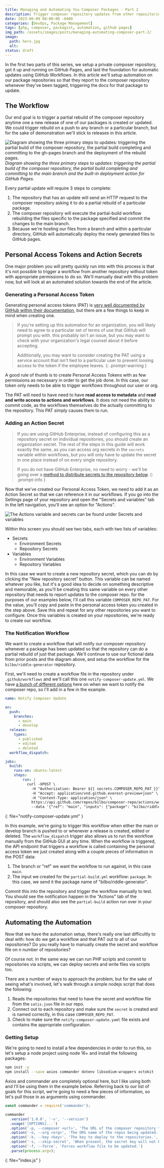 ```yaml
---
title: Managing and Automating You Composer Packages - Part 2
description: Trigger composer repository updates from other repositories and deploying repository secrets.
date: 2023-06-09 08:00:00 -0400
categories: [DevOps, Package Management]
tags: [php, composer, packagist, automation, github pages]
img_path: /assets/images/posts/managing-automating-composer-part-2/
image:
  path: hero.jpg
  alt:
status: draft
---
```


In the first two parts of this series, we setup a private composer repository, got it up and running on GitHub Pages, and laid the foundation for automatic updates using GitHub Workflows. In this article we'll setup automation on our package repositories so that they report to the composer repository whenever they've been tagged, triggering the docs for that package to update.

## The Workflow

Our end goal is to trigger a partial rebuild of the composer repository anytime one a new release of one of our packages is created or updated. We could trigger rebuild on a push to any branch or a particular branch, but for the sake of demonstration we'll stick to releases in this article.

![Diagram showing the three primary steps to updates: triggering the partial build of the composer repository, the partial build completing and committing to the gh-pages branch and the deployment of the rebuild pages.](workflow-diagram.jpg)
_Diagram showing the three primary steps to updates: triggering the partial build of the composer repository, the partial build completing and committing to the main branch and the built-in deployment action for GitHub Pages._

Every partial update will require 3 steps to complete:

1. The repository that has an update will send an HTTP request to the composer repository asking it to do a partial rebuild of a particular package.
2. The composer repository will execute the partial-build workflow rebuilding the files specific to the package specified and commit the changes to the main branch.
3. Because we're hosting our files from a branch and within a particular directory, GitHub will automatically deploy the newly generated files to GitHub pages.

## Personal Access Tokens and Action Secrets

One major problem you will pretty quickly run into with this process is that it's not possible to trigger a workflow from another repository without token with appropriate permissions to do so. We'll manually deal with this problem now, but will look at an automated solution towards the end of the article.

### Generating a Personal Access Token

Generating personal access tokens (PAT) is [very well documented by GitHub within their documentation](https://docs.github.com/en/enterprise-server@3.4/authentication/keeping-your-account-and-data-secure/managing-your-personal-access-tokens), but there are a few things to keep in mind when creating one.

> If you're setting up this automation for an organization, you will likely need to agree to a particular set of terms of use that GitHub will prompt you with. this probably isn't an issue, but you may want to check with your organization's legal counsel about it before accepting.
>
> Additionally, you may want to consider creating the PAT using a service account that isn't tied to a particular user to prevent loosing access to the token if the employee leaves.
{: .prompt-warning }

A good rule of thumb is to create Personal Access Tokens with as few permissions as necessary in order to get the job done. In this case, our token only needs to be able to trigger workflows throughout our user or org.

The PAT will need to have need to have **read access to metadata** and **read and write access to actions and workflows**. It does not need the ability to commit code, as the workflows themselves do the actually committing to the repository. This PAT simply causes them to run.

### Adding an Action Secret

> If you are using GitHub Enterprise, instead of configuring this as a repository secret on individual repositories, you should create an organization secret. The rest of the steps in this guide will work exactly the same, as you can access org secrets in the `secrets` variable within workflows, but you will only have to update the secret in one place instead of on every single repository.
>
> If you do not have GitHub Enterprise, no need to worry - we'll be going over a [method to distribute secrets to the repository below](#automating-the-automation).
{: .prompt-info }

Now that we've created our Personal Access Token, we need to add it as an Action Secret so that we can reference it in our workflows. If you go into the Settings page of your repository and open the "Secrets and variables" tab in the left navigation, you'll see an option for "Actions".

![The Actions variable and secrets can be found under Secrets and variables](actions.jpg)

Within this screen you should see two tabs, each with two lists of variables:

- Secrets
  - Environment Secrets
  - Repository Secrets
- Variables
  - Environment Variables
  - Repository Variables

In this case we want to create a new repository secret, which you can do by clicking the "New repository secret" button. This variable can be named whatever you like, but it's a good idea to decide on something descriptive and memorable, as you'll be creating this same variable on every other repository that needs to report updates to the composer repo. for the purposes of our examples below, I'll call this variable `COMPOSER_REPO_PAT`. For the value, you'll copy and paste in the personal access token you created in the step above. Save this and repeat for any other repositories you want to configure. Once this variables is created on your repositories, we're ready to create our workflow.

### The Notification Workflow

We want to create a workflow that will notify our composer repository whenever a package has been updated so that the repository can do a partial rebuild of just that package. We'll continue to use our fictional data from prior posts and the diagram above, and setup the workflow for the `bilbo/riddle-generator` repository.

First, we'll need to create a workflow file in the repository under `.github/workflows` and we'll call this one `notify-composer-update.yml`. We have [a bunch of different options](https://docs.github.com/en/actions/using-workflows/events-that-trigger-workflows) here on when we want to notify the composer repo, so I'll add in a few in the example.

```yaml
name: Notify Composer Update

on:
  push:
    branches:
      - main
      - develop
  release:
    types:
      - published
      - edited
      - deleted
  workflow_dispatch:

jobs:
  build:
    runs-on: ubuntu-latest
    steps:
        run: |
          curl -XPOST \
            -H "Authorization: Bearer ${{ secrets.COMPOSER_REPO_PAT }}" \
            -H "Accept: application/vnd.github.everest-preview+json" \
            -H "Content-Type: application/json" \
            https://api.github.com/repos/bilbo/composer-repo/actions/workflows/partial-build.yml/dispatches \
            --data '{"ref": "main", "inputs": {"package": "bilbo/riddle-generator"}}'
```
{: file="notify-composer-update.yml" }

In this example, we're going to trigger this workflow when either the main or develop branch is pushed to or whenever a release is created, edited or deleted. The `workflow_dispatch` trigger also allows us to run the workflow manually from the GitHub GUI at any time. When the workflow is triggered, the API endpoint that triggers a workflow is called containing the personal access token we just created along with a couple pieces of information in the POST data:

1. The branch or "ref" we want the workflow to run against, in this case `main`.
2. The input we created for the `partial-build.yml` workflow: `package`. In this case, we send it the package name of "bilbo/riddle-generator".

Commit this into the repository and trigger the workflow manually to test. You should see the notification happen in the "Actions" tab of the repository, and should also see the `partial-build` action run over in your composer repository.

## Automating the Automation

Now that we have the automation setup, there's really one last difficultly to deal with: how do we get a workflow and that PAT out to all of our repositories? Do you really have to manually create the secret and workflow file on _n_ number of repositories?

Of course not. In the same way we can run PHP scripts and commit to repositories via scripts, we can deploy secrets and write files via scripts too.

There are a number of ways to approach the problem, but for the sake of seeing what's involved, let's walk through a simple nodejs script that does the following:

1. Reads the repositories that need to have the secret and workflow file from the `satis.json` file in our repo.
2. Connect out to each repository and make sure the `secret` is created and is named correctly, in this case `COMPOSER_REPO_PAT`.
3. Check to make sure the `notify-composer-update.yaml` file exists and contains the appropriate configuration.

### Getting Setup

We're going to need to install a few dependencies in order to run this, so let's setup a node project using node 16+ and install the following packages:

```bash
npm init -y
npm install --save axios commander dotenv libsodium-wrappers octokit
```

Axios and commander are completely optional here, but I like using both and I'll be using them in the example below. Referring back to our list of goals for this script, we're going to need a few pieces of information, so let's pull those in as arguments using commander.

```javascript
const commander = require('commander');

commander
  .version('1.0.0', '-v', '--version')
  .usage('[OPTIONS]...')
  .option('-p, --composer <url>', 'The URL of the composer repository to scan for a satis.json file', null)
  .option('-o, --org <org>', 'The ORG name of the repos being updated.', 'UCF')
  .option('-k, --key <key>', 'The key to deploy to the repositories.', null)
  .option('-s, --skip-secret', 'When present, the secret key will not be updated.')
  .option('-f, --force', 'Forces workflow file to be updated.')
  .parse(process.argv);
```
{: file="index.js" }
